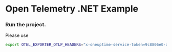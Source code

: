 # Open Telemetry .NET Example 

### Run the project. 

Please use 

```bash
export OTEL_EXPORTER_OTLP_HEADERS="x-oneuptime-service-token=9c8806e0-a4aa-11ee-be95-010d5967b068" && export OTEL_EXPORTER_OTLP_ENDPOINT="http://localhost/OtlpGrpc" && dotnet run --urls=http://localhost:7856/
```

